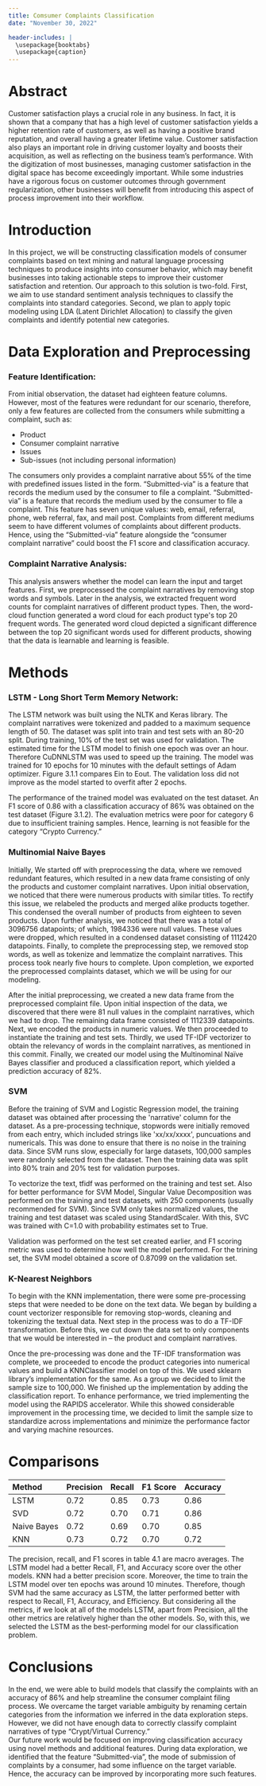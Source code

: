 ```yaml
---
title: Comsumer Complaints Classification
date: "November 30, 2022"

header-includes: |
  \usepackage{booktabs}
  \usepackage{caption}
---
```


# Abstract

Customer satisfaction plays a crucial role in any business. In fact, it is shown that a company that has a high level of customer satisfaction yields a higher retention rate of customers, as well as having a positive brand reputation, and overall having a greater lifetime value. Customer satisfaction also plays an important role in driving customer loyalty and boosts their acquisition, as well as reflecting on the business team’s performance. With the digitization of most businesses, managing customer satisfaction in the digital space has become exceedingly important. While some industries have a rigorous focus on customer outcomes through government regularization, other businesses will benefit from introducing this aspect of process improvement into their workflow.

# Introduction

In this project, we will be constructing classification models of consumer complaints based on text mining and natural language processing techniques to produce insights into consumer behavior, which may benefit businesses into taking actionable steps to improve their customer satisfaction and retention. Our approach to this solution is two-fold. First, we aim to use standard sentiment analysis techniques to classify the complaints into standard categories. Second, we plan to apply topic modeling using LDA (Latent Dirichlet Allocation) to classify the given complaints and identify potential new categories. 

# Data Exploration and Preprocessing

### Feature Identification:
From initial observation, the dataset had eighteen feature columns. However, most of the features were redundant for our scenario, therefore, only a few features are collected from the consumers while submitting a complaint, such as: 
* Product
* Consumer complaint narrative
* Issues
* Sub-issues (not including personal information)

The consumers only provides a complaint narrative about 55% of the time with predefined issues listed in the form. “Submitted-via” is a feature that records the medium used by the consumer to file a complaint. “Submitted-via” is a feature that records the medium used by the consumer to file a complaint. This feature has seven unique values: web, email, referral, phone, web referral, fax, and mail post. Complaints from different mediums seem to have different volumes of complaints about different products. Hence, using the “Submitted-via” feature alongside the “consumer complaint narrative” could boost the F1 score and classification accuracy.


### Complaint Narrative Analysis:
This analysis answers whether the model can learn the input and target features. First, we preprocessed the complaint narratives by removing stop words and symbols. Later in the analysis, we extracted frequent word counts for complaint narratives of different product types. Then, the word-cloud function generated a word cloud for each product type's top 20 frequent words. The generated word cloud depicted a significant difference between the top 20 significant words used for different products, showing that the data is learnable and learning is feasible.

# Methods

### LSTM - Long Short Term Memory Network: 

The LSTM network was built using the NLTK and Keras library. The complaint narratives were tokenized and padded to a maximum sequence length of  50. The dataset was split into train and test sets with an 80-20 split. During training, 10% of the test set was used for validation. The estimated time for the LSTM model to finish one epoch was over an hour. Therefore CuDNNLSTM was used to speed up the training.  The model was trained for 10 epochs for 10 minutes with the default settings of Adam optimizer. Figure 3.1.1 compares Ein to Eout. The validation loss did not improve as the model started to overfit after 2 epochs. 

The performance of the trained model was evaluated on the test dataset. An F1 score of 0.86 with a classification accuracy of  86% was obtained on the test dataset (Figure 3.1.2). The evaluation metrics were poor for category 6 due to insufficient training samples. Hence, learning is not feasible for the category “Crypto Currency.”


### Multinomial Naive Bayes

Initially, We started off with preprocessing the data, where we removed redundant features, which resulted in a new data frame consisting of only the products and customer complaint narratives. Upon initial observation, we noticed that there were numerous products with similar titles. To rectify this issue, we relabeled the products and merged alike products together. This condensed the overall number of products from eighteen to seven products. Upon further analysis, we noticed that there was a total of 3096756 datapoints; of which, 1984336 were null values. These values were dropped, which resulted in a condensed dataset consisting of 1112420 datapoints. Finally, to complete the preprocessing step, we removed stop words, as well as tokenize and lemmatize the complaint narratives. This process took nearly five hours to complete. Upon completion, we exported the preprocessed complaints dataset, which we will be using for our modeling.

After the initial preprocessing, we created a new data frame from the preprocessed complaint file. Upon initial inspection of the data, we discovered that there were 81 null values in the complaint narratives, which we had to drop. The remaining data frame consisted of 1112339 datapoints. Next, we encoded the products in numeric values. We then proceeded to instantiate the training and test sets. Thirdly, we used TF-IDF vectorizer to obtain the relevancy of words in the complaint narratives, as mentioned in this commit. Finally, we created our model using the Multinominal Naïve Bayes classifier and produced a classification report, which yielded a prediction accuracy of 82%.

### SVM

Before the training of SVM and Logistic Regression model, the training dataset was obtained after processing the 'narrative' column for the dataset. As a pre-processing technique, stopwords were initially removed from each entry, which included strings like 'xx/xx/xxxx', puncuations and numericals. This was done to ensure that there is no noise in the training data. Since SVM runs slow, especially for large datasets, 100,000 samples were randonly selected from the dataset. Then the training data was split into 80% train and 20% test for validation purposes. 

To vectorize the text, tfidf was performed on the training and test set. Also for better performance for SVM Model, Singular Value Decomposition was performed on the training and test datasets, with 250 components (usually recommended for SVM). Since SVM only takes normalized values, the training and test dataset was scaled using StandardScaler. With this, SVC was trained with C=1.0 with probability estimates set to True.

Validation was performed on the test set created earlier, and F1 scoring metric was used to determine how well the model performed. For the trining set, the SVM model obtained a score of 0.87099 on the validation set. 

### K-Nearest Neighbors
To begin with the KNN implementation, there were some pre-processing steps that were needed to be done on the text data. We began by building a count vectorizer responsible for removing stop-words, cleaning and tokenizing the textual data. Next step in the process was to do a TF-IDF transformation. Before this, we cut down the data set to only components that we would be interested in – the product and complaint narratives.

Once the pre-processing was done and the TF-IDF transformation was complete, we proceeded to encode the product categories into numerical values and build a KNNClassifier model on top of this. We used sklearn library’s implementation for the same. As a group we decided to limit the sample size to 100,000. We finished up the implementation by adding the classification report. To enhance performance, we tried implementing the model using the RAPIDS accelerator. While this showed considerable improvement in the processing time, we decided to limit the sample size to standardize across implementations and minimize the performance factor and varying machine resources.

# Comparisons

| Method      | Precision | Recall     | F1 Score | Accuracy |
| :---        |    ----   |   ----     |   ---    | ---      |
| LSTM        | 0.72      | 0.85       | 0.73     | 0.86     |
| SVD         | 0.72      | 0.70       | 0.71     | 0.86     |
| Naive Bayes | 0.72      | 0.69       | 0.70     | 0.85     |
| KNN         | 0.73      | 0.72       | 0.70     | 0.72     |

The precision, recall, and F1 scores in table 4.1 are macro averages. The LSTM model had a better Recall, F1, and Accuracy score over the other models. KNN had a better precision score. Moreover, the time to train the LSTM model over ten epochs was around 10 minutes. Therefore, though SVM had the same accuracy as LSTM, the latter performed better with respect to Recall, F1, Accuracy, and Efficiency. But considering all the metrics, if we look at all of the models LSTM, apart from Precision, all the other metrics are relatively higher than the other models. So, with this, we selected the LSTM as the best-performing model for our classification problem.


# Conclusions

In the end, we were able to build models that classify the complaints with an accuracy of 86% and help streamline the consumer complaint filing process. We overcame the target variable ambiguity by renaming certain categories from the information we inferred in the data exploration steps. However, we did not have enough data to correctly classify complaint narratives of type “Crypt/Virtual Currency.”  
Our future work would be focused on improving classification accuracy using novel methods and additional features. During data exploration, we identified that the feature “Submitted-via”, the mode of submission of complaints by a consumer, had some influence on the target variable. Hence, the accuracy can be improved by incorporating more such features. 

